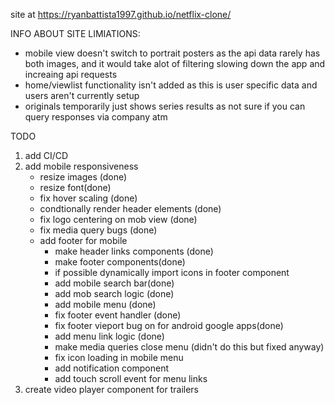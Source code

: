 site at https://ryanbattista1997.github.io/netflix-clone/

INFO ABOUT SITE LIMIATIONS:
 - mobile view doesn't switch to portrait posters as the api data rarely has both images, and it would take alot of filtering slowing down the app and increaing api        requests 
 - home/viewlist functionality isn't added as this is user specific data and users aren't currently setup
 - originals temporarily just shows series results as not sure if you can query responses via company atm

TODO

1) add CI/CD
2) add mobile responsiveness
   - resize images (done)
   - resize font(done)
   - fix hover scaling (done)
   - condtionally render header elements (done)
   - fix logo centering on mob view (done)
   - fix media query bugs (done)
   - add footer for mobile
      - make header links components (done)
      - make footer components(done)
      - if possible dynamically import icons in footer component
      - add mobile search bar(done)
      - add mob search logic (done)
      - add mobile menu (done)
      - fix footer event handler (done)
      - fix footer vieport bug on for android google apps(done)
      - add menu link logic (done)
      - make media queries close menu (didn't do this but fixed anyway)
      - fix icon loading in mobile menu
      - add notification component
      - add touch scroll event for menu links
2) create video player component for trailers
